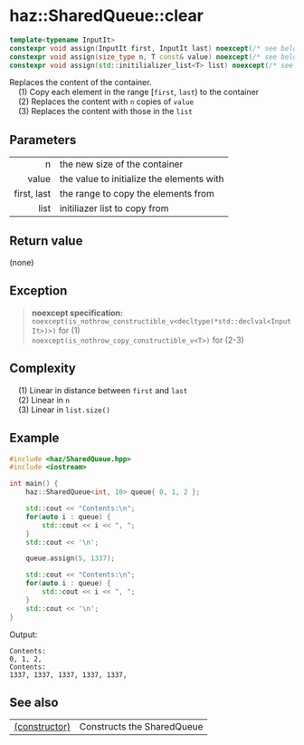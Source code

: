 # **haz::SharedQueue::clear**

```cpp
template<typename InputIt>
constexpr void assign(InputIt first, InputIt last) noexcept(/* see below */);           (1)
constexpr void assign(size_type n, T const& value) noexcept(/* see below */);           (2)
constexpr void assign(std::initilializer_list<T> list) noexcept(/* see below */);       (3)
```

Replaces the content of the container.  
&nbsp;&nbsp;&nbsp;&nbsp;(1) Copy each element in the range [`first`, `last`) to the container  
&nbsp;&nbsp;&nbsp;&nbsp;(2) Replaces the content with `n` copies of `value`  
&nbsp;&nbsp;&nbsp;&nbsp;(3) Replaces the content with those in the `list`  

## Parameters
|||
|---:|---|
| n | the new size of the container |
| value | the value to initialize the elements with |
| first, last | the range to copy the elements from |
| list | initiliazer list to copy from |

## Return value
(none)

## Exception
> **noexcept specification:**
> `noexcept(is_nothrow_constructible_v<decltype(*std::declval<InputIt>)>)` for (1)  
> `noexcept(is_nothrow_copy_constructible_v<T>)` for (2-3)  

## Complexity
&nbsp;&nbsp;&nbsp;&nbsp;(1) Linear in distance between `first` and `last`  
&nbsp;&nbsp;&nbsp;&nbsp;(2) Linear in `n`  
&nbsp;&nbsp;&nbsp;&nbsp;(3) Linear in `list.size()`  

## Example

```cpp
#include <haz/SharedQueue.hpp>
#include <iostream>

int main() {
    haz::SharedQueue<int, 10> queue{ 0, 1, 2 };

    std::cout << "Contents:\n";
    for(auto i : queue) {
        std::cout << i << ", ";
    }
    std::cout << '\n';

    queue.assign(5, 1337);

    std::cout << "Contents:\n";
    for(auto i : queue) {
        std::cout << i << ", ";
    }
    std::cout << '\n';
}
```
Output:
```
Contents:
0, 1, 2,
Contents:
1337, 1337, 1337, 1337, 1337,
```

## See also
|||
| ---:| --- |
| [(constructor)](../special/constructor.md) | Constructs the SharedQueue |
